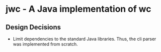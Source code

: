 # jwc - A Java implementation of wc

## Design Decisions

- Limit dependencies to the standard Java libraries. Thus, the cli parser was implemented from scratch.